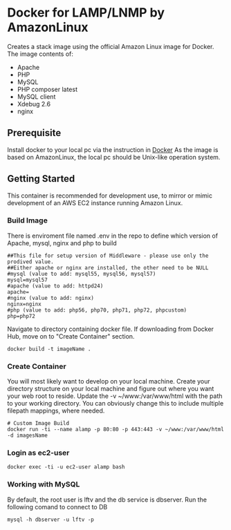 # Docker for LAMP/LNMP by AmazonLinux
Creates a stack image using the official Amazon Linux image for Docker. The image contents of:

* Apache
* PHP
* MySQL
* PHP composer latest
* MySQL client
* Xdebug 2.6
* nginx

## Prerequisite
Install docker to your local pc via the instruction in [Docker](https://docs.docker.com/install/)
As the image is based on AmazonLinux, the local pc should be Unix-like operation system.
## Getting Started
This container is recommended for development use, to mirror or mimic development of an AWS EC2 instance running Amazon Linux.

### Build Image
There is enviroment file named .env in the repo to define which version of Apache, mysql, nginx and php to build
```
##This file for setup version of Middleware - please use only the prodived value.
##Either apache or nginx are installed, the other need to be NULL
#mysql (value to add: mysql55, mysql56, mysql57)
mysql=mysql57
#apache (value to add: httpd24)
apache=
#nginx (value to add: nginx)
nginx=nginx
#php (value to add: php56, php70, php71, php72, phpcustom)
php=php72
```
Navigate to directory containing docker file. If downloading from Docker Hub, move on to "Create Container" section.
```
docker build -t imageName .
```
### Create Container
You will most likely want to develop on your local machine. Create your directory structure on your local machine and figure out where you want your web root to reside. Update the -v ~/www:/var/www/html with the path to your working directory. You can obviously change this to include multiple filepath mappings, where needed.
```
# Custom Image Build
docker run -ti --name alamp -p 80:80 -p 443:443 -v ~/www:/var/www/html -d imagesName
```
### Login as ec2-user
```
docker exec -ti -u ec2-user alamp bash
```
### Working with MySQL
By default, the root user is lftv and the db service is dbserver. Run the following comand to connect to DB
```
mysql -h dbserver -u lftv -p
```
